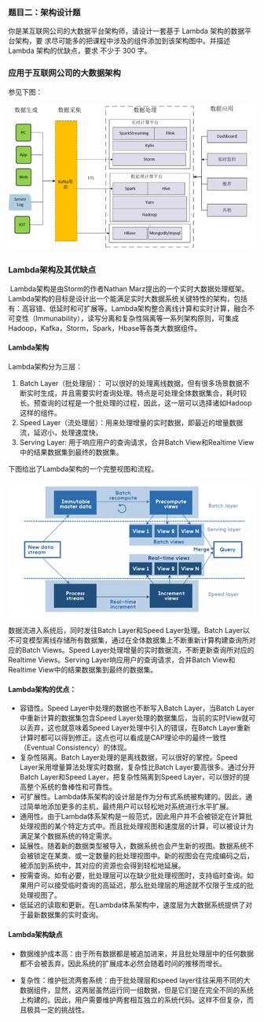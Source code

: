 ### 题目二：架构设计题 

你是某互联网公司的大数据平台架构师，请设计一套基于 Lambda 架构的数据平台架构，要 求尽可能多的把课程中涉及的组件添加到该架构图中。并描述 Lambda 架构的优缺点，要求 不少于 300 字。



### 应用于互联网公司的大数据架构

参见下图：

![bigdata-lambda](https://github.com/changanjennifer/Bigdata/blob/main/graduation/bigdata-lambda.png)



### Lambda架构及其优缺点

​       Lambda架构是由Storm的作者Nathan Marz提出的一个实时大数据处理框架。Lambda架构的目标是设计出一个能满足实时大数据系统关键特性的架构，包括有：高容错、低延时和可扩展等。Lambda架构整合离线计算和实时计算，融合不可变性（Immunability），读写分离和复杂性隔离等一系列架构原则，可集成Hadoop，Kafka，Storm，Spark，Hbase等各类大数据组件。

#### Lambda架构

Lambda架构分为三层：

1. Batch Layer（批处理层）： 可以很好的处理离线数据，但有很多场景数据不断实时生成，并且需要实时查询处理。特点是可处理全体数据集合，耗时较长。预查询的过程是一个批处理的过程，因此，这一层可以选择诸如Hadoop这样的组件。
2. Speed Layer（流处理层）：用来处理增量的实时数据，即最近的增量数据流，延迟小，处理速度快。
3. Serving Layer: 用于响应用户的查询请求，合并Batch View和Realtime View中的结果数据集到最终的数据集。

下图给出了Lambda架构的一个完整视图和流程。

![all-view](https://github.com/changanjennifer/Bigdata/blob/main/graduation/all-view.png)



数据流进入系统后，同时发往Batch Layer和Speed Layer处理。Batch Layer以不可变模型离线存储所有数据集，通过在全体数据集上不断重新计算构建查询所对应的Batch Views。Speed Layer处理增量的实时数据流，不断更新查询所对应的Realtime Views。Serving Layer响应用户的查询请求，合并Batch View和Realtime View中的结果数据集到最终的数据集。



#### Lambda架构的优点：

- 容错性。Speed Layer中处理的数据也不断写入Batch Layer，当Batch Layer中重新计算的数据集包含Speed Layer处理的数据集后，当前的实时View就可以丢弃，这也就意味着Speed Layer处理中引入的错误，在Batch Layer重新计算时都可以得到修正。这点也可以看成是CAP理论中的最终一致性（Eventual Consistency）的体现。
- 复杂性隔离。Batch Layer处理的是离线数据，可以很好的掌控。Speed Layer采用增量算法处理实时数据，复杂性比Batch Layer要高很多。通过分开Batch Layer和Speed Layer，把复杂性隔离到Speed Layer，可以很好的提高整个系统的鲁棒性和可靠性。
- 可扩展性。Lambda体系架构的设计层是作为分布式系统被构建的。因此，通过简单地添加更多的主机，最终用户可以轻松地对系统进行水平扩展。
- 通用性。由于Lambda体系架构是一般范式，因此用户并不会被锁定在计算批处理视图的某个特定方式中。而且批处理视图和速度层的计算，可以被设计为满足某个数据系统的特定需求。
- 延展性。随着新的数据类型被导入，数据系统也会产生新的视图。数据系统不会被锁定在某类、或一定数量的批处理视图中。新的视图会在完成编码之后，被添加到系统中，其对应的资源也会得到轻松地延展。
- 按需查询。如有必要，批处理层可以在缺少批处理视图时，支持临时查询。如果用户可以接受临时查询的高延迟，那么批处理层的用途就不仅限于生成的批处理视图了。
- 低延迟的读取和更新。在Lambda体系架构中，速度层为大数据系统提供了对于最新数据集的实时查询。

#### Lambda架构缺点

- 数据维护成本高：由于所有数据都是被追加进来，并且批处理层中的任何数据都不会被丢弃，因此系统的扩展成本必然会随着时间的推移而增长。

- 复杂性：维护批流两套系统：由于批处理层和speed layer往往采用不同的大数据组件，显然，这两层虽然运行同一组数据，但是它们是在完全不同的系统上构建的。因此，用户需要维护两套相互独立的系统代码。这样不但复杂，而且极具一定的挑战性。

  


